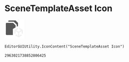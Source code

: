 # SceneTemplateAsset Icon
![](/img/SceneTemplateAsset%20Icon.png)

``` CSharp
EditorGUIUtility.IconContent("SceneTemplateAsset Icon")
```
```
2963021738852806425
```
